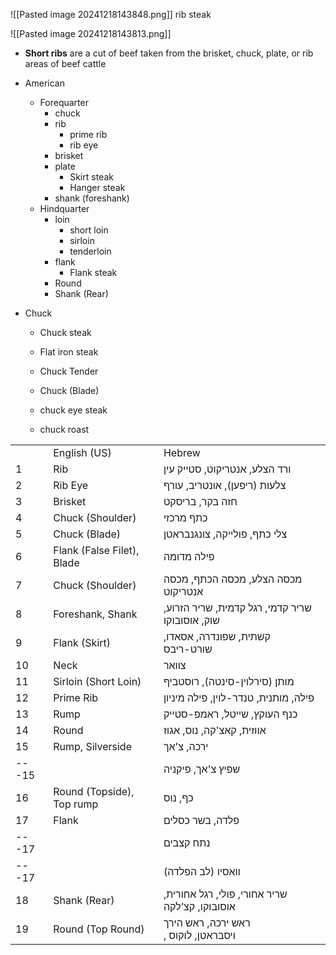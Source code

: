   
![[Pasted image 20241218143848.png]]
rib steak

  ![[Pasted image 20241218143813.png]]

- **Short ribs** are a cut of beef taken from the brisket, chuck, plate, or rib areas of beef cattle
- American
    - Forequarter
        - chuck
        - rib
            - prime rib
            - rib eye
        - brisket
        - plate
            - Skirt steak
            - Hanger steak
        - shank (foreshank)
    - Hindquarter
        - loin
            - short loin
            - sirloin
            - tenderloin
        - flank
            - Flank steak
        - Round
        - Shank (Rear)

  
- Chuck
	- Chuck steak
	- Flat iron steak



	- Chuck Tender
	- Chuck (Blade)
	- chuck eye steak
	- chuck roast





|       |                            |                                                 |
| ----- | -------------------------- | ----------------------------------------------- |
|       | English (US)               | Hebrew                                          |
| 1     | Rib                        | ורד הצלע, אנטריקוט, סטייק עין                   |
| 2     | Rib Eye                    | צלעות (ריפען), אונטריב, עורף                    |
| 3     | Brisket                    | חזה בקר, בריסקט                                 |
| 4     | Chuck (Shoulder)           | כתף מרכזי                                       |
| 5     | Chuck (Blade)              | צלי כתף, פולייקה, צונגנבראטן                    |
| 6     | Flank (False Filet), Blade | פילה מדומה                                      |
| 7     | Chuck (Shoulder)           | מכסה הצלע, מכסה הכתף, מכסה אנטריקוט             |
| 8     | Foreshank, Shank           | שריר קדמי, רגל קדמית, שריר הזרוע, שוק, אוסובוקו |
| 9     | Flank (Skirt)              | קשתית, שפונדרה, אסאדו, שורט-ריבס                |
| 10    | Neck                       | צוואר                                           |
| 11    | Sirloin (Short Loin)       | מותן (סירלוין-סינטה), רוסטביף                   |
| 12    | Prime Rib                  | פילה, מותנית, טנדר-לוין, פילה מיניון            |
| 13    | Rump                       | כנף העוקץ, שייטל, ראמפ-סטייק                    |
| 14    | Round                      | אווזית, קאצ'קה, נוס, אגוז                       |
| 15    | Rump, Silverside           | ירכה, צ'אך                                      |
| ---15 |                            | שפיץ צ'אך, פיקניה                               |
| 16    | Round (Topside), Top rump  | כף, נוס                                         |
| 17    | Flank                      | פלדה, בשר כסלים                                 |
| ---17 |                            | נתח קצבים                                       |
| ---17 |                            | וואסיו (לב הפלדה)                               |
| 18    | Shank (Rear)               | שריר אחורי, פולי, רגל אחורית, אוסובוקו, קצ’לקה  |
| 19    | Round (Top Round)          | ראש ירכה, ראש הירך<br>, ויסבראטן, לוקוס         |



